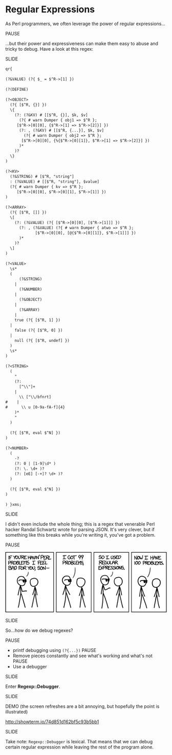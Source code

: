 # Regular Expressions

As Perl programmers, we often leverage the power of regular expressions...

PAUSE

...but their power and expressiveness can make them easy to abuse and tricky to debug.  Have
a look at this regex:

SLIDE

    qr{

    (?&VALUE) (?{ $_ = $^R->[1] })

    (?(DEFINE)

    (?<OBJECT>
      (?{ [$^R, {}] })
      \{
        (?: (?&KV) # [[$^R, {}], $k, $v]
          (?{ # warn Dumper { obj1 => $^R };
         [$^R->[0][0], {$^R->[1] => $^R->[2]}] })
          (?: , (?&KV) # [[$^R, {...}], $k, $v]
            (?{ # warn Dumper { obj2 => $^R };
           [$^R->[0][0], {%{$^R->[0][1]}, $^R->[1] => $^R->[2]}] })
          )*
        )?
      \}
    )

    (?<KV>
      (?&STRING) # [$^R, "string"]
      : (?&VALUE) # [[$^R, "string"], $value]
      (?{ # warn Dumper { kv => $^R };
         [$^R->[0][0], $^R->[0][1], $^R->[1]] })
    )

    (?<ARRAY>
      (?{ [$^R, []] })
      \[
        (?: (?&VALUE) (?{ [$^R->[0][0], [$^R->[1]]] })
          (?: , (?&VALUE) (?{ # warn Dumper { atwo => $^R };
                 [$^R->[0][0], [@{$^R->[0][1]}, $^R->[1]]] })
          )*
        )?
      \]
    )

    (?<VALUE>
      \s*
      (
          (?&STRING)
        |
          (?&NUMBER)
        |
          (?&OBJECT)
        |
          (?&ARRAY)
        |
        true (?{ [$^R, 1] })
      |
        false (?{ [$^R, 0] })
      |
        null (?{ [$^R, undef] })
      )
      \s*
    )

    (?<STRING>
      (
        "
        (?:
          [^\\"]+
        |
          \\ ["\\/bfnrt]
    #    |
    #      \\ u [0-9a-fA-f]{4}
        )*
        "
      )

      (?{ [$^R, eval $^N] })
    )

    (?<NUMBER>
      (
        -?
        (?: 0 | [1-9]\d* )
        (?: \. \d+ )?
        (?: [eE] [-+]? \d+ )?
      )

      (?{ [$^R, eval $^N] })
    )

    ) }xms;

SLIDE

I didn't even include the whole thing; this is a regex that venerable Perl hacker
Randal Schwartz wrote for parsing JSON.  It's very clever, but if something like this
breaks while you're writing it, you've got a problem.

PAUSE

![Perl Problems](images/perl_problems.png)

SLIDE

So...how do we debug regexes?

PAUSE
  * printf debugging using `(?{...})`
PAUSE
  * Remove pieces constantly and see what's working and what's not
PAUSE
  * Use a debugger

SLIDE

Enter **Regexp::Debugger**.

SLIDE

DEMO (the screen refreshes are a bit annoying, but hopefully the point is illustrated)

<http://showterm.io/74d851d162bf5c93b5bb1>

SLIDE

Take note: `Regexp::Debugger` is lexical.  That means that we can debug certain regular expression
while leaving the rest of the program alone.
